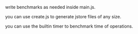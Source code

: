 write benchmarks as needed inside main.js.

you can use create.js to generate jstore files of any size.

you can use the builtin timer to benchmark time of operations.
